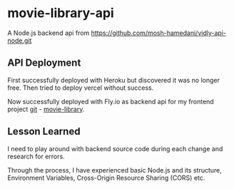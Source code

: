 # movie-library-api

A Node.js backend api from https://github.com/mosh-hamedani/vidly-api-node.git

## API Deployment
First successfully deployed with Heroku but discovered it was no longer free. Then tried to deploy vercel without success. 

Now successfully deployed with Fly.io as backend api for my frontend project [git](https://github.com/JinhuiWeng/movie-library.git) - [movie-library](https://movie-library-gules.vercel.app).

## Lesson Learned
I need to play around with backend source code during each change and research for errors.

Through the process, I have experienced basic Node.js and its structure, Environment Variables, Cross-Origin Resource Sharing (CORS) etc.
